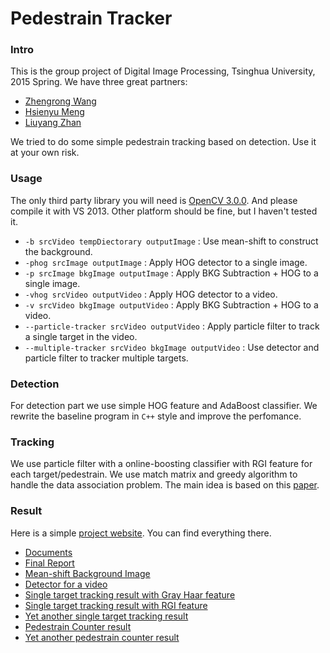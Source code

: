 # Pedestrain Tracker
### Intro
This is the group project of Digital Image Processing, Tsinghua University, 2015 Spring. We have three great partners:

- [Zhengrong Wang](https://seanzw.github.io/)
- [Hsienyu Meng](https://github.com/xianyuMeng)
- [Liuyang Zhan](https://github.com/zhanlythu)

We tried to do some simple pedestrain tracking based on detection. Use it at your own risk.

### Usage
The only third party library you will need is [OpenCV 3.0.0](http://opencv.org/downloads.html). And please compile it with VS 2013. Other platform should be fine, but I haven't tested it.

* `-b srcVideo tempDiectorary outputImage` : Use mean-shift to construct the background.
* `-phog srcImage outputImage` : Apply HOG detector to a single image.
* `-p srcImage bkgImage outputImage` : Apply BKG Subtraction + HOG to a single image.
* `-vhog srcVideo outputVideo` : Apply HOG detector to a video.
* `-v srcVideo bkgImage outputVideo` : Apply BKG Subtraction + HOG to a video.
* `--particle-tracker srcVideo outputVideo` : Apply particle filter to track a single target in the video.
* `--multiple-tracker srcVideo bkgImage outputVideo` : Use detector and particle filter to tracker multiple targets.
### Detection
For detection part we use simple HOG feature and AdaBoost classifier. We rewrite the baseline program in `C++` style and improve the perfomance.
### Tracking
We use particle filter with a online-boosting classifier with RGI feature for each target/pedestrain. We use match matrix and greedy algorithm to handle the data association problem. The main idea is based on this [paper](http://www.mmp.rwth-aachen.de/publications/pdf/breitenstein-detectorconfidencefilter-iccv09.pdf).
### Result
Here is a simple [project website](https://seanzw.github.io/PedestrainTracker). You can find everything there.

* [Documents](https://seanzw.github.io/PedestrainTracker/docs/html/index.html)
* [Final Report](https://seanzw.github.io/PedestrainTracker/report/FinalReport.pdf)
* [Mean-shift Background Image](https://seanzw.github.io/PedestrainTracker/results/Background/S3MF1.jpg)
* [Detector for a video](https://seanzw.github.io/PedestrainTracker/results/VideoDetector/BKG_reconstructed_1.avi)
* [Single target tracking result with Gray Haar feature](https://seanzw.github.io/PedestrainTracker/results/ParticleFilterSingleTracker/singleTrackerTestGray01.avi)
* [Single target tracking result with RGI feature](https://seanzw.github.io/PedestrainTracker/results/ParticleFilterSingleTracker/singleTrackerTestRGI01.avi)
* [Yet another single target tracking result](https://seanzw.github.io/PedestrainTracker/results/ParticleFilterSingleTracker/S3MF1_single_tracker.avi)
* [Pedestrain Counter result](https://seanzw.github.io/PedestrainTracker/results/PedestrainCounter/S3MF1_multiple_tracker01.avi)
* [Yet another pedestrain counter result](https://seanzw.github.io/PedestrainTracker/results/PedestrainCounter/S3MF1_multiple_tracker02.avi)
